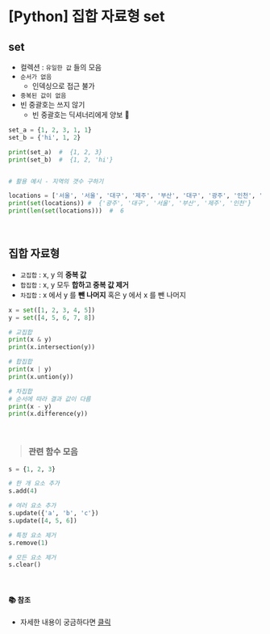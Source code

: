 # [Python] 집합 자료형 set

## **set**

- 컬렉션 : `유일한 값` 들의 모음
- `순서가 없음`
  - 인덱싱으로 접근 불가
- `중복된 값이 없음`
- 빈 중괄호는 쓰지 않기
  - 빈 중괄호는 딕셔너리에게 양보 🚨

```python
set_a = {1, 2, 3, 1, 1}
set_b = {'hi', 1, 2}

print(set_a)  #  {1, 2, 3}
print(set_b)  #  {1, 2, 'hi'}


# 활용 예시 - 지역의 갯수 구하기

locations = ['서울', '서울', '대구', '제주', '부산', '대구', '광주', '인천', '부산']
print(set(locations)) #  {'광주', '대구', '서울', '부산', '제주', '인천'}
print(len(set(locations)))  #  6
```

<br />

## **집합 자료형**

- `교집합` : x, y 의 **중복 값**
- `합집합` : x, y 모두 **합하고 중복 값 제거**
- `차집합` : x 에서 y 를 **뺀 나머지** 혹은 y 에서 x 를 뺀 나머지

```python
x = set([1, 2, 3, 4, 5])
y = set([4, 5, 6, 7, 8])

# 교집합
print(x & y)
print(x.intersection(y))

# 합집합
print(x | y)
print(x.untion(y))

# 차집합
# 순서에 따라 결과 값이 다름
print(x - y)
print(x.difference(y))
```

<br />

> ### 관련 함수 모음

```python
s = {1, 2, 3}

# 한 개 요소 추가
s.add(4)

# 여러 요소 추가
s.update({'a', 'b', 'c'})
s.update([4, 5, 6])

# 특정 요소 제거
s.remove(1)

# 모든 요소 제거
s.clear()
```

<br />

#### 📚 참조

- 자세한 내용이 궁금하다면 [클릭](https://wikidocs.net/1015)

